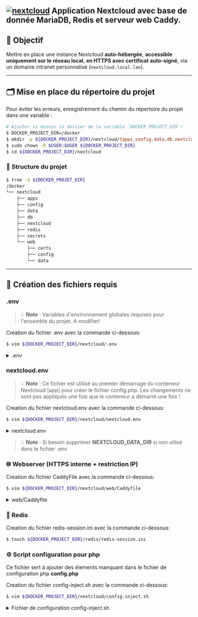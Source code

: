 ## <a href="nextcloud"><img src="https://avatars.githubusercontent.com/u/19211038?s=200&v=4" alt="nextcloud" height="30" align="top"/></a> Application Nextcloud avec base de donnée MariaDB, Redis et serveur web Caddy.

## 🎯 Objectif

Mettre en place une instance Nextcloud **auto-hébergée**, **accessible uniquement sur le réseau local**, **en HTTPS avec certificat auto-signé**, via un domaine intranet personnalisé (`nextcloud.local.lan`).

---

## 🗂️ Mise en place du répertoire du projet

Pour éviter les erreurs, enregistrement du chemin du répertoire du projet dans une variable :

```bash
# Ajuster si besoin le dossier de la variable `DOCKER_PROJECT_DIR`!
$ DOCKER_PROJECT_DIR=/docker
$ mkdir -p ${DOCKER_PROJECT_DIR}/nextcloud/{apps,config,data,db,nextcloud,redis,secrets,web/{certs,config,data}}
$ sudo chown -R $USER:$USER ${DOCKER_PROJECT_DIR}
$ cd ${DOCKER_PROJECT_DIR}/nextcloud
```

### 📁 Structure du projet

```bash
$ tree -d ${DOCKER_PROJET_DIR}
/docker
└── nextcloud
    ├── apps
    ├── config
    ├── data
    ├── db
    ├── nextcloud
    ├── redis
    ├── secrets
    └── web
        ├── certs
        ├── config
        └── data
```

---

## 📄 Création des fichiers requis

### .env

> 💡 **Note** : Variables d'environnement globales requises pour l'ensemble du projet. A modifier!

Creation du fichier .env avec la commande ci-dessous:

```bash
$ vim ${DOCKER_PROJECT_DIR}/nextcloud/.env
```

<details>
	<summary>.env</summary>
	```.env
	# Le nom du projet est utilisé comme préfixe du nom du conteneur (nom du dossier s'il n'est pas défini)
	COMPOSE_PROJECT_NAME=nextcloud

	# Nom de domaine interne
	DOMAIN=nextcloud.local.lan

	# Version Nextcloud
	NEXTCLOUD_VERSION=apache

	# Version MariaDB
	MARIADB_VERSION=11.4

	# Version redis
	REDIS_VERSION=bookworm

	# Version Caddy
	CADDY_VERSION=2.9.0

	# DH_: Hôte Docker (Docker host) => chemin à personnaliser
	DH_DATA_DIR=./data

	# NC_: Conteneur Nextcloud (Nextcloud container) => chemin à personnaliser
	NC_DATA_DIR=/var/www/html/data

	# A Modifier selon l'utilisateur avec la commande id
	UID=1000
	GID=1000

	# ficher log
	DOCKER_LOGGING_MAX_SIZE=5m
	DOCKER_LOGGING_MAX_FILE=3
	```
</details>

### nextcloud.env

> 💡 **Note** : Ce fichier est utilisé au premier démarrage du conteneur Nextcloud [app] pour créer le fichier config.php. Les changements ne sont pas appliqués une fois que le conteneur a démarré une fois !

Creation du fichier nextcloud.env avec la commande ci-dessous:

```bash
$ vim ${DOCKER_PROJECT_DIR}/nextcloud/nextcloud.env
```

<details>
	<summary>nextcloud.env</summary>
	```nextcloud.env
	# nextcloud FQDN - public DNS
	NEXTCLOUD_TRUSTED_DOMAINS=${DOMAIN}

	# reverse proxy configuration
	OVERWRITEHOST=${DOMAIN}
	OVERWRITECLIURL=https://${DOMAIN}
	OVERWRITEPROTOCOL=https

	# all private IPs - excluded for now: 192.168.0.0/16 10.0.0.0/8 fc00::/7 fe80::/10 2001:db8::/32
	TRUSTED_PROXIES=172.19.0.0/16

	# nextcloud data directory
	NEXTCLOUD_DATA_DIR=${NC_DATA_DIR}

	# db
	MYSQL_HOST=db
	MYSQL_PASSWORD_FILE=/run/secrets/db_user_password
	MYSQL_DATABASE_FILE=/run/secrets/db_name  									# nextcloud
	MYSQL_USER_FILE=/run/secrets/db_user 									    	# nextcloud

	# admin user
	NEXTCLOUD_ADMIN_PASSWORD_FILE=/run/secrets/nextcloud_admin_password
	NEXTCLOUD_ADMIN_USER_FILE=/run/secrets/nextcloud_admin_user

	# smtp (example with gmail)
	SMTP_HOST=smtp.gmail.com
	MAIL_FROM_ADDRESS=username
	MAIL_DOMAIN=gmail.com
	SMTP_PORT=465
	SMTP_SECURE=ssl
	SMTP_NAME=username@gmail.com
	# SMTP_PASSWORD=
	SMTP_PASSWORD_FILE=/run/secrets/smtp_user_password
	SMTP_AUTHTYPE=1

	# redis
	REDIS_HOST=redis
	REDIS_HOST_PASSWORD_FILE=/run/secrets/redis_password
	```
</details>

>💡 **Note** : Si besoin supprimer **NEXTCLOUD_DATA_DIR** si non utilsé dans le fichier .env

### 🌐 Webserver (HTTPS interne + restriction IP)

Creation du fichier CaddyFile avec la commande ci-dessous:

```bash
$ vim ${DOCKER_PROJECT_DIR}/nextcloud/web/Caddyfile
```

<details>
	<summary>web/Caddyfile</summary>
	```
	{
		servers :443 {
			protocols h1 h2 h2c
		}
	}

	nextcloud.local.lan {
		@allowed remote_ip 192.168.0.0/24

		request_body {
			max_size 10G
		}

		# Enable gzip but do not remove ETag headers
		encode {
			zstd
			gzip 4

			minimum_length 256

			match {
				header Content-Type application/atom+xml
				header Content-Type application/javascript
				header Content-Type application/json
				header Content-Type application/ld+json
				header Content-Type application/manifest+json
				header Content-Type application/rss+xml
				header Content-Type application/vnd.geo+json
				header Content-Type application/vnd.ms-fontobject
				header Content-Type application/wasm
				header Content-Type application/x-font-ttf
				header Content-Type application/x-web-app-manifest+json
				header Content-Type application/xhtml+xml
				header Content-Type application/xml
				header Content-Type font/opentype
				header Content-Type image/bmp
				header Content-Type image/svg+xml
				header Content-Type image/x-icon
				header Content-Type text/cache-manifest
				header Content-Type text/css
				header Content-Type text/plain
				header Content-Type text/vcard
				header Content-Type text/vnd.rim.location.xloc
				header Content-Type text/vtt
				header Content-Type text/x-component
				header Content-Type text/x-cross-domain-policy
			}
		}

		reverse_proxy app:80 {
	    header_up X-Forwarded-Proto {scheme}
	    header_up X-Forwarded-For {remote_host}
	  }

		header {
			# Based on following source:
			# https://raw.githubusercontent.com/nextcloud/docker/refs/heads/master/.examples/docker-compose/insecure/mariadb/fpm/web/nginx.conf
			#
			# HSTS settings
			# WARNING: Only add the preload option once you read about
			# the consequences in https://hstspreload.org/. This option
			# will add the domain to a hardcoded list that is shipped
			# in all major browsers and getting removed from this list
			# could take several months.
			# Strict-Transport-Security "max-age=15768000; includeSubDomains; preload"

			# HTTP response headers borrowed from Nextcloud `.htaccess`
			#Referrer-Policy "no-referrer"
			#X-Content-Type-Options "nosniff"
			#X-Download-Options "noopen"
			#X-Frame-Options "SAMEORIGIN"
			#X-Permitted-Cross-Domain-Policies "none"
			#X-Robots-Tag "noindex,nofollow"
			#X-XSS-Protection "1; mode=block"

			#Permissions-Policy "accelerometer=(), ambient-light-sensor=(), autoplay=(), battery=(), camera=(), cross-origin-isolated=(), display-capture=(), document-domain=(), encrypted-media=(), execution-while-not-rendered=(), execution-while-out-of-viewport=(), fullscreen=(), geolocation=(), gyroscope=(), keyboard-map=(), magnetometer=(), microphone=(), midi=(), navigation-override=(), payment=(), picture-in-picture=(), publickey-credentials-get=(), screen-wake-lock=(), sync-xhr=(), usb=(), web-share=(), xr-spatial-tracking=()"

			# Types MIME manquants
			Content-Type .mjs application/javascript
			Content-Type .otf font/otf
			Content-Type .wasm application/wasm
		}

		tls internal
	}
	```
</details>

### 🔴 Redis

Creation du fichier redis-session.ini avec la commande ci-dessous:

```bash
$ touch ${DOCKER_PROJECT_DIR}/redis/redis-session.ini
```

### ⚙️ Script configuration pour php

Ce fichier sert à ajouter des élements manquant dans le fichier de configuration php **config.php**

Creation du fichier config-inject.sh avec la commande ci-dessous:

```bash
$ vim ${DOCKER_PROJECT_DIR}/nextcloud/config-inject.sh
```

<details>
  <summary>Fichier de configuration config-inject.sh</summary>
  <pre>
  ```bash
  #!/bin/bash
  set -e

  CONFIG_FILE=./config/config.php
  BACKUP_FILE="${CONFIG_FILE}.bak"
  TMP_FILE="$(mktemp)"
  INSERT_BLOCK=""

  # Vérifie si le fichier existe
  if [ ! -f "$CONFIG_FILE" ]; then
    echo "❌ Fichier $CONFIG_FILE introuvable !"
    exit 1
  fi

  # 🔒 Sauvegarde
  cp "$CONFIG_FILE" "$BACKUP_FILE"
  echo "📦 Sauvegarde faite : $BACKUP_FILE"

  # Tableau associatif des clés à injecter
  declare -A CONFIG_ENTRIES=(
    ["'maintenance_window_start'"]="1"
    ["'maintenance'"]="false"
    ["'enable_previews'"]="true"
    ["'enabledPreviewProviders'"]="array (
      0 => 'OC\\\\Preview\\\\PNG',
      1 => 'OC\\\\Preview\\\\JPEG',
      2 => 'OC\\\\Preview\\\\GIF',
      3 => 'OC\\\\Preview\\\\BMP',
      4 => 'OC\\\\Preview\\\\XBitmap',
      5 => 'OC\\\\Preview\\\\MP3',
      6 => 'OC\\\\Preview\\\\TXT',
      7 => 'OC\\\\Preview\\\\MarkDown',
      8 => 'OC\\\\Preview\\\\OpenDocument',
      9 => 'OC\\\\Preview\\\\Krita',
      10 => 'OC\\\\Preview\\\\HEIC',
    )"
    ["'default_phone_region'"]="'FR'"
  )

  # Vérifie si chaque clé est déjà présente
  for key in "${!CONFIG_ENTRIES[@]}"; do
    if ! grep -q "$key" "$CONFIG_FILE"; then
      value=${CONFIG_ENTRIES[$key]}
      INSERT_BLOCK+="  $key => $value,"$'\n'
    fi
  done

  # Rien à faire ?
  if [[ -z "$INSERT_BLOCK" ]]; then
    echo "✅ Toutes les clés sont déjà présentes. Aucun changement."
    exit 0
  fi

  echo "🔧 Insertion des clés manquantes..."

  # Injection juste avant ); ou ];
  injected=0
  while IFS= read -r line; do
    if [[ "$line" =~ ^[[:space:]]*[\]\)]\; ]]; then
      echo -n "$INSERT_BLOCK" >> "$TMP_FILE"
      injected=1
    fi
    echo "$line" >> "$TMP_FILE"
  done < "$CONFIG_FILE"

  if [[ $injected -eq 1 ]]; then
    mv "$TMP_FILE" "$CONFIG_FILE"
    echo "✅ Clés injectées avec indentation 2 espaces."
    echo -e "\n📄 Diff avec l'original :"
    diff -u "$BACKUP_FILE" "$CONFIG_FILE" || true
  else
    echo "⚠️ Aucun point d'injection trouvé. Fichier inchangé."
    rm "$TMP_FILE"
  fi
  ```
  </pre>
</details>

Ne pas oublié de rendre le script exécutable:

```bash
$ chmod +x config-inject.sh
```

### 🐳 Nextcloud Stack (docker-compose.yml)

Creation du fichier docker-compose.yml avec la commande ci-dessous:

```bash
$ vim ${DOCKER_PROJECT_DIR}/nextcloud/docker-compose.yml
```

<details>
	<summary>Nextcloud docker-compose.yml</summary>
  <pre>
  ```yaml
  networks:
    local:
      driver: bridge

  secrets:
    nextcloud_admin_password:
      file: ./secrets/nextcloud_admin_password     # put admin password in this file
    nextcloud_admin_user:
      file: ./secrets/nextcloud_admin_user         # put admin username in this file
    db_name:
      file: ./secrets/db_name                      # put mysql db name in this file
    db_user:
      file: ./secrets/db_user                      # put mysql username in this file
    db_root_password:
      file: ./secrets/db_root_password             # put mysql db name in this file
    db_user_password:
      file: ./secrets/db_user_password             # put nextcloud db password in this file
    smtp_user_password:
      file: ./secrets/smtp_user_password           # put smtp password in this file
    redis_password:
      file: ./secrets/redis_password               # put redis password in this file

  services:
    web:
      image: caddy:${CADDY_VERSION}
      pull_policy: always
      user: ${UID}:${GID}
      ports:
        - "80:80"
        - "443:443"
      environment:
        - CADDY_INGRESS_NETWORKS=local
      volumes:
        - /var/run/docker.sock:/var/run/docker.sock
        - ./web/Caddyfile:/etc/caddy/Caddyfile
        - ./web/data:/data
        - ./web/config:/config
        - ./web/certs:/etc/caddy/certs
        - /etc/localtime:/etc/localtime:ro
        - /etc/timezone:/etc/timezone:ro
      depends_on:
        - app
      restart: unless-stopped
        condition: service_healthy
      logging:
        options:
          max-size: ${DOCKER_LOGGING_MAX_SIZE:?DOCKER_LOGGING_MAX_SIZE not set}
          max-file: ${DOCKER_LOGGING_MAX_FILE:?DOCKER_LOGGING_MAX_FILE not set}
      healthcheck:
        test: ["CMD", "wget", "--no-verbose", "--tries=1", "--spider", "127.0.0.1:2019/metrics"]
        interval: 10s
        retries: 3
        start_period: 5s
        timeout: 5s
      networks:
        - local

    app:
      image: nextcloud:${NEXTCLOUD_VERSION}
      user: ${UID}:${GID}
      ports:
        - "8080:80"
      env_file:
        - ./nextcloud.env
      secrets:
        - db_name
        - db_user
        - db_user_password
        - nextcloud_admin_user
        - nextcloud_admin_password
        - smtp_user_password
        - redis_password
      volumes:
        - ./nextcloud:/var/www/html
        - ./apps:/var/www/html/custom_apps
        # if another location is not desired for data:
        # ./data:/var/www/html/data
        - ${DH_DATA_DIR}:${NC_DATA_DIR}
        - ./config:/var/www/html/config
        - ./web/caddy_root.crt:/usr/local/share/ca-certificates/caddy_root.crt:ro
        - ./redis/redis-session.ini:/usr/local/etc/php/conf.d/redis-session.ini
        - ./config-inject.sh:/docker-entrypoint-init.d/config-inject.sh
        - /etc/localtime:/etc/localtime:ro
        - /etc/timezone:/etc/timezone:ro
      depends_on:
        db:
          condition: service_healthy
        redis:
          condition: service_healthy
      restart: unless-stopped
      healthcheck:
        test: ["CMD", "curl", "-f", "http://localhost/status.php"]
        interval: 30s
        timeout: 5s
        retries: 5
      networks:
        - local

    db:
      image: mariadb:${MARIADB_VERSION}
      user: ${UID}:${GID}
      environment:
        - MYSQL_ROOT_PASSWORD_FILE=/run/secrets/db_root_password
        - MYSQL_PASSWORD_FILE=/run/secrets/db_user_password
        - MYSQL_DATABASE_FILE=/run/secrets/db_name
        - MYSQL_USER_FILE=/run/secrets/db_user
      secrets:
        - db_root_password
        - db_user_password
        - db_name
        - db_user
      volumes:
        - ./db:/var/lib/mysql
        - /etc/localtime:/etc/localtime:ro
        - /etc/timezone:/etc/timezone:ro
      healthcheck:
        test: [ "CMD", "healthcheck.sh", "--connect", "--innodb_initialized" ]
        interval: 30s
        timeout: 5s
        retries: 3
        start_period: 20s
      restart: unless-stopped
      networks:
        - local

    redis:
      image: redis:${REDIS_VERSION}
      user: ${UID}:${GID}
      command: bash -c 'redis-server --requirepass "$$(cat /run/secrets/redis_password)"'
      secrets:
        - redis_password
      volumes:
        - ./redis:/data
      healthcheck:
        test: ["CMD-SHELL", "redis-cli --no-auth-warning -a \"$$(cat /run/secrets/redis_password)\" ping | grep PONG"]
        start_period: 10s
        interval: 30s
        retries: 3
        timeout: 5s
      restart: unless-stopped
      networks:
        - local

    # notify_push: TODO
    # image: nextcloud:${NEXTCLOUD_VERSION}
    # restart: unless-stopped
    # user: ${UID}:${GID}
    # depends_on:
    #   - web
    # environment:
    #   - PORT=7867
    #   - NEXTCLOUD_URL=http://web
    # volumes:
    #   - ./nextcloud:/var/www/html:ro
    #   - ./apps:/var/www/html/custom_apps:ro
    #   - ./config:/var/www/html/config:ro
    #   - /etc/localtime:/etc/localtime:ro
    #   - /etc/timezone:/etc/timezone:ro
    # entrypoint: /var/www/html/custom_apps/notify_push/bin/x86_64/notify_push /var/www/html/config/config.php
    # networks:
    #   - local

    # imaginary: TODO
  ```
  </pre>
</details>

---

## 🔐 Docker Secrets

Génération des secrets dans le dossier `./secrets/` :

```bash
$ echo -n "admin" > ./secrets/nextcloud_admin_user
$ echo -n "nextcloud" > ./secrets/db_name
$ echo -n "nextcloud" > ./secrets/db_user
$ echo -n "mot de passe smtp" > ./secrets/smtp_user_password
$ tr -dc 'A-Za-z0-9#$%&+_' < /dev/urandom | head -c 32 | tee ./secrets/db_root_password; echo
$ tr -dc 'A-Za-z0-9#$%&+_' < /dev/urandom | head -c 32 | tee ./secrets/db_user_password; echo
$ tr -dc 'A-Za-z0-9#$%&+_' < /dev/urandom | head -c 32 | tee ./secrets/nextcloud_admin_password; echo
$ tr -dc 'A-Za-z0-9#$%&+_' < /dev/urandom | head -c 32 | tee ./secrets/redis_password; echo
```

Vérification du contenu du dossier:

```bash
$ ls secrets -w 1
$ db_name
$ db_root_password
$ db_user
$ db_user_password
$ nextcloud_admin_password
$ nextcloud_admin_user
$ redis_password
$ smtp_user_password
```

---

## 🚀 Script de démarrage (`start.sh`)

Ce script permet de créer la stack nexcloud.

Creation du fichier start.sh avec la commande ci-dessous:

```bash
$ vim ${DOCKER_PROJECT_DIR}/nextcloud/start.sh
```

<details>
  <summary>Script de démarrage start.sh</summary>
  <pre>
  ```bash
  #!/bin/bash

  set -e
  FORCE=0

  COMPOSE_FILE="docker-compose.yml"
  CERT_OUTPUT="./web/certs/caddy_root.crt"


  if [[ "$1" == "--force" ]]; then
    FORCE=1
  fi

  echo "🔹 Démarrage de Nextcloud Intranet avec HTTPS interne..."

  # Vérifie que Docker et Docker Compose sont installés
  command -v docker >/dev/null 2>&1 || { echo >&2 "Docker n'est pas installé. Abandon."; exit 1; }
  command -v docker compose >/dev/null 2>&1 || { echo >&2 "Docker Compose Plugin non détecté. Abandon."; exit 1; }

  if [ ! -f "$COMPOSE_FILE" ]; then
    echo "❌ Fichier docker-compose.yml introuvable !"
    exit 1
  fi

  # Recrée complètement le stack si --force est utilisé
  if [[ "$FORCE" -eq 1 ]]; then
    echo "♻️ Recréation complète du stack..."
    docker compose down -v
    docker volume prune -f
    rm -rf nextcloud
    rm -rf config
    mkdir -p {nextcloud,config}
  fi

  # Démarrage des services
  echo "🚀 Lancement du stack..."
  docker compose up -d

  echo "✅ Conteneurs lancés."

  echo "🔹 Attente génération certificat..."
  sleep 5

  CADDY_CONTAINER=$(docker-compose ps -q web)

  if [ -z "$CADDY_CONTAINER" ]; then
    echo "❌ Impossible de trouver le conteneur Caddy."
    exit 1
  fi

  touch "$CERT_OUTPUT"

  docker exec "$CADDY_CONTAINER" cat /data/caddy/pki/authorities/local/root.crt > "$CERT_OUTPUT"

  echo "✅ Certificat récupéré : $CERT_OUTPUT"

  # Trouve la première interface physique avec "state UP", en excluant les virtuelles
  interface=$(ip -o link show | awk -F': ' '/state UP/ {print $2}' \
    | grep -Ev 'lo|docker|veth|virbr|br-|vmnet|tun' \
    | head -n 1)

  if [ -n "$interface" ]; then
      ip_physique=$(ip -4 addr show "$interface" | awk '/inet / {print $2}' | cut -d/ -f1)
      echo "Interface avec state UP détectée : $interface"
      echo "Adresse IP : $ip_physique"
  else
      echo "Aucune interface physique avec state UP détectée."
  fi

  # Ajout du domaine local si non présent
  if ! grep -q "nextcloud.local.lan" /etc/hosts; then
    echo "Ajout de nextcloud.local.lan à /etc/hosts"
    echo "${ip_physique} nextcloud.local.lan" | sudo tee -a /etc/hosts
  fi

  # Vérification finale
  sleep 5
  echo "🌐 Test de l'accès à https://nextcloud.local.lan..."
  sleep 10
  curl -k --silent --head https://nextcloud.local.lan/login | grep "HTTP/2 200" >/dev/null && \
    echo "🎉 Nextcloud est prêt et accessible en HTTPS local sur https://nextcloud.local.lan." || \
    echo "⚠️ Problème d'accès à Nextcloud. Vérifiez les logs."
  ```
  </pre>
</details>

Rendre le script exécutable avec la commande:

```bash
$ chmod +x start.sh
```

Déploiement avec la commande:

```bash
$ ./start.sh
```

Pour recréer la stack depuis 0 utiliser la commande:

```bash
$ ./start.sh --force
```

---

## 💾 Script de sauvegarde (`backup.sh`)

Ce script permet de faire un backup de la base de donnée et des datas de Nextcloud

Creation du fichier backup.sh avec la commande ci-dessous:

```bash
$ vim ${DOCKER_PROJECT_DIR}/nextcloud/backup.sh
```

<details>
  <summary>Script de sauvegarde backup.sh</summary>
  <pre>
  ```bash
  #!/bin/bash

  DATE=$(date +"%Y%m%d_%H%M%S")
  BACKUP_DIR="./backups/$DATE"
  mkdir -p "$BACKUP_DIR"

  # Sauvegarde base de données
  docker exec nextcloud-db-1 mysqldump -u$MYSQL_USER -p$MYSQL_PASSWORD $MYSQL_DATABASE > "$BACKUP_DIR/db.sql"

  # Sauvegarde des données
  docker run --rm \
    -v nextcloud_data:/data \
    -v "$BACKUP_DIR:/backup" \
    alpine tar czf /backup/html.tar.gz -C /data .

  # Garder les 7 derniers backups
  ls -dt ./backups/* | tail -n +8 | xargs rm -rf
  ```
  </pre>
</details>

Rendre le script exécutable avec la commande:

```bash
$ chmod +x backup.sh
```

Déploiement avec la commande:

```bash
$ ./backup.sh
```

---

## ♻️ Script de restauration (`restore.sh`)

Ce script permet de faire un restaurer la base de donnée et des datas de Nextcloud

Creation du fichier restore.sh avec la commande ci-dessous:

```bash
$ vim ${DOCKER_PROJECT_DIR}/nextcloud/restore.sh
```

<details>
  <summary>Script de restauration restore.sh</summary>
  <pre>
  ```bash
  #!/bin/bash

  BACKUP_FOLDER="$1"

  if [[ -z "$BACKUP_FOLDER" || ! -d "./backups/$BACKUP_FOLDER" ]]; then
    echo "❌ Dossier de sauvegarde invalide."
    exit 1
  fi

  read -p "⚠️ Cela écrasera vos données actuelles. Continuer ? (y/N): " confirm
  if [[ "$confirm" != "y" ]]; then
    exit 0
  fi

  echo "🔄 Restauration en cours..."

  docker compose down

  # Restauration base de données
  docker volume create nextclouddb_data
  cat "./backups/$BACKUP_FOLDER/db.sql" | docker exec -i nextcloud-db-1 mysql -u$MYSQL_USER -p$MYSQL_PASSWORD $MYSQL_DATABASE

  # Restauration des fichiers
  docker run --rm \
    -v nextcloud_data:/data \
    -v "./backups/$BACKUP_FOLDER:/backup" \
    alpine tar xzf /backup/html.tar.gz -C /data

  docker compose up -d
  ```
  </pre>
</details>

Rendre le script exécutable avec la commande:

```bash
$ chmod +x restore.sh
```

Déploiement avec la commande:

```bash
$ ./restore.sh
```

---

## 🛠 Script de maintenance (`maintenance.sh`)

Ce script permet de faire un restaurer la base de donnée et des datas de Nextcloud

Creation du fichier maintenance.sh avec la commande ci-dessous:

```bash
$ vim ${DOCKER_PROJECT_DIR}/nextcloud/maintenance.sh
```

<details>
  <summary>Script de maintenance maintenance.sh</summary>
  <pre>
  ```bash
  #!/bin/bash

  echo "🧹 Maintenance Nextcloud..."

  # Nettoyage des fichiers temporaires
  sudo docker exec nextcloud-app-1 php occ maintenance:repair
  sudo docker exec nextcloud-app-1 php occ maintenance:mode --on

  # Réparation automatique de la base de données
  sudo docker exec nextcloud-app-1 php occ db:add-missing-indices
  sudo docker exec nextcloud-app-1 php occ db:add-missing-columns

  # Mise à jour Nextcloud (si image mise à jour)
  sudo docker compose pull
  sudo docker compose up -d

  sudo docker exec nextcloud-app-1 php occ maintenance:mode --off
  ```
  </pre>
</details>

Rendre le script exécutable avec la commande:

```bash
$ chmod +x maintenance.sh
```

Déploiement avec la commande:

```bash
$ ./maintenance.sh
```

---

## 📁 Structure final du projet

```bash
$ tree -Ls 2 ${DOCKER_PROJET_DIR}
/docker
└── nextcloud
    ├── apps
    ├── backup.sh                       # ⬅️ Script de sauvegarde automatique
    ├── config
    ├── config-inject.sh                # ⬅️ Script de configuration php
    ├── data
    ├── db
    ├── docker-compose.yml
    ├── .env                            # ⬅️ Variables d'environnement
    ├── maintenance.sh                  # ⬅️ Script de maintenance système
    ├── nextcloud
    ├── nextcloud.env                   # ⬅️ Variables d'environnement nextcloud
    ├── README.md
    ├── redis
    │   └── redis-session.ini
    ├── restore.sh                      # ⬅️ Script de restauration des sauvegardes
    ├── secrets
    │   ├── db_name
    │   ├── db_root_password
    │   ├── db_user
    │   ├── db_user_password
    │   ├── nextcloud_admin_password
    │   ├── nextcloud_admin_user
    │   ├── redis_password
    │   └── smtp_user_password
    ├── start.sh                        # ⬅️ Script de démarrage
    └── web
        ├── Caddyfile
        ├── certs
        ├── config
        └── data
```

---

## ✅ Test final

1. Visiter https://nextcloud.local.lan
![Nextcloud Home](./nextcloud.png)
2. Vérifier des paramètres de sécurité nextcloud Paramètres d'administration / Vue d'ensemble
![Nextcloud Security](./nextcloud_security_configuration.png)
3. Tester une sauvegarde manuelle via `./backup.sh`
4. Tester une restauration via `./restore.sh dossier_backup`
5. Tester la maintenance via `./maitenance.sh`